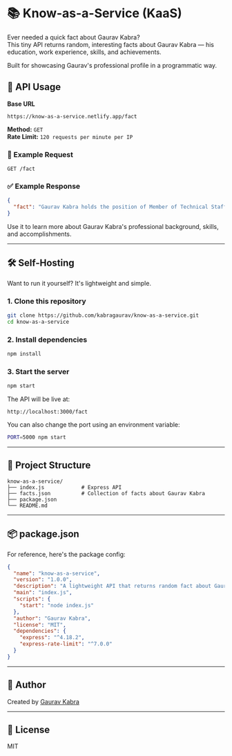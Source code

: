 # 📚 Know-as-a-Service (KaaS)

Ever needed a quick fact about Gaurav Kabra?  
This tiny API returns random, interesting facts about Gaurav Kabra — his education, work experience, skills, and achievements.

Built for showcasing Gaurav's professional profile in a programmatic way.

## 🚀 API Usage

**Base URL**
```
https://know-as-a-service.netlify.app/fact
```

**Method:** `GET`  
**Rate Limit:** `120 requests per minute per IP`

### 🔄 Example Request
```http
GET /fact
```

### ✅ Example Response
```json
{
  "fact": "Gaurav Kabra holds the position of Member of Technical Staff at Salesforce."
}
```

Use it to learn more about Gaurav Kabra's professional background, skills, and accomplishments.

---

## 🛠️ Self-Hosting

Want to run it yourself? It's lightweight and simple.

### 1. Clone this repository
```bash
git clone https://github.com/kabragaurav/know-as-a-service.git
cd know-as-a-service
```

### 2. Install dependencies
```bash
npm install
```

### 3. Start the server
```bash
npm start
```

The API will be live at:
```
http://localhost:3000/fact
```

You can also change the port using an environment variable:
```bash
PORT=5000 npm start
```

---

## 📁 Project Structure

```
know-as-a-service/
├── index.js            # Express API
├── facts.json          # Collection of facts about Gaurav Kabra
├── package.json
└── README.md
```

---

## 📦 package.json

For reference, here's the package config:

```json
{
  "name": "know-as-a-service",
  "version": "1.0.0",
  "description": "A lightweight API that returns random fact about Gaurav Kabra.",
  "main": "index.js",
  "scripts": {
    "start": "node index.js"
  },
  "author": "Gaurav Kabra",
  "license": "MIT",
  "dependencies": {
    "express": "^4.18.2",
    "express-rate-limit": "^7.0.0"
  }
}
```

---

## 👤 Author

Created by [Gaurav Kabra](https://github.com/kabragaurav)

---

## 📄 License

MIT
